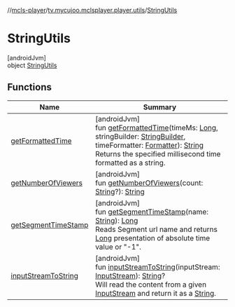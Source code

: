//[mcls-player](../../../index.md)/[tv.mycujoo.mclsplayer.player.utils](../index.md)/[StringUtils](index.md)

# StringUtils

[androidJvm]\
object [StringUtils](index.md)

## Functions

| Name | Summary |
|---|---|
| [getFormattedTime](get-formatted-time.md) | [androidJvm]<br>fun [getFormattedTime](get-formatted-time.md)(timeMs: [Long](https://kotlinlang.org/api/latest/jvm/stdlib/kotlin/-long/index.html), stringBuilder: [StringBuilder](https://kotlinlang.org/api/latest/jvm/stdlib/kotlin.text/-string-builder/index.html), timeFormatter: [Formatter](https://developer.android.com/reference/kotlin/java/util/Formatter.html)): [String](https://kotlinlang.org/api/latest/jvm/stdlib/kotlin/-string/index.html)<br>Returns the specified millisecond time formatted as a string. |
| [getNumberOfViewers](get-number-of-viewers.md) | [androidJvm]<br>fun [getNumberOfViewers](get-number-of-viewers.md)(count: [String](https://kotlinlang.org/api/latest/jvm/stdlib/kotlin/-string/index.html)?): [String](https://kotlinlang.org/api/latest/jvm/stdlib/kotlin/-string/index.html) |
| [getSegmentTimeStamp](get-segment-time-stamp.md) | [androidJvm]<br>fun [getSegmentTimeStamp](get-segment-time-stamp.md)(name: [String](https://kotlinlang.org/api/latest/jvm/stdlib/kotlin/-string/index.html)): [Long](https://kotlinlang.org/api/latest/jvm/stdlib/kotlin/-long/index.html)<br>Reads Segment url name and returns [Long](https://kotlinlang.org/api/latest/jvm/stdlib/kotlin/-long/index.html) presentation of absolute time value or &quot;-1&quot;. |
| [inputStreamToString](input-stream-to-string.md) | [androidJvm]<br>fun [inputStreamToString](input-stream-to-string.md)(inputStream: [InputStream](https://developer.android.com/reference/kotlin/java/io/InputStream.html)): [String](https://kotlinlang.org/api/latest/jvm/stdlib/kotlin/-string/index.html)?<br>Will read the content from a given [InputStream](https://developer.android.com/reference/kotlin/java/io/InputStream.html) and return it as a [String](https://kotlinlang.org/api/latest/jvm/stdlib/kotlin/-string/index.html). |

